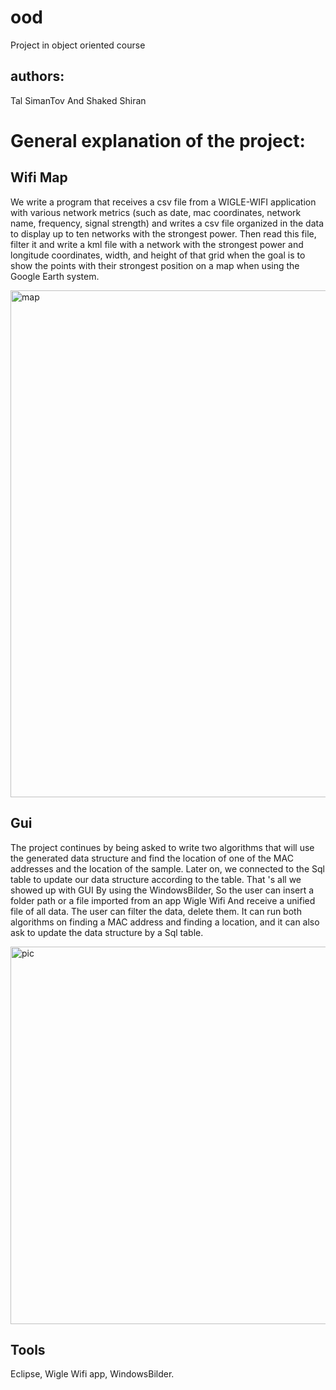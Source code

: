 # ood
Project in object oriented course
## authors:
Tal SimanTov And Shaked Shiran

# General explanation of the project:
## Wifi Map
We write a program that receives a csv file from a WIGLE-WIFI application with various network metrics (such as date, mac coordinates, network name, frequency, signal strength) and writes a csv file organized in the data to display up to ten networks with the strongest power. Then read this file, filter it and write a kml file with a network with the strongest power and longitude coordinates, width, and height of that grid when the goal is to show the points with their strongest position on a map when using the Google Earth system.

<img width="811" alt="map" src="https://user-images.githubusercontent.com/33102060/35120859-28c0341e-fca2-11e7-848b-f7bffec99a7c.png">



## Gui
The project continues by being asked to write two algorithms that will use the generated data structure and find the location of one of the MAC addresses and the location of the sample. Later on, we connected to the Sql table to update our data structure according to the table. That 's all we showed up with GUI By using the WindowsBilder, So the user can insert a folder path or a file imported from an app Wigle Wifi And receive a unified file of all data. The user can filter the data, delete them. It can run both algorithms on finding a MAC address and finding a location, and it can also ask to update the data structure by a Sql table.

<img width="604" alt="pic" src="https://user-images.githubusercontent.com/33102060/35120646-768a2282-fca1-11e7-8455-5d4440416a39.png">



## Tools
Eclipse,
Wigle Wifi app,
WindowsBilder.

